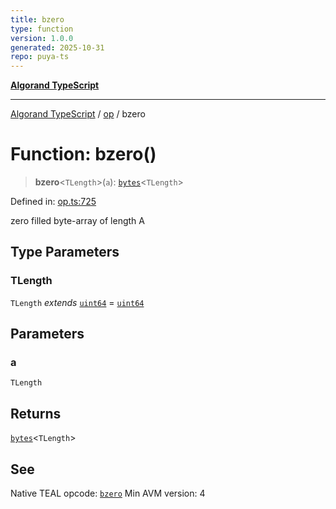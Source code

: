 ```yaml
---
title: bzero
type: function
version: 1.0.0
generated: 2025-10-31
repo: puya-ts
---
```

[**Algorand TypeScript**](../../README.md)

***

[Algorand TypeScript](../../modules.md) / [op](../README.md) / bzero

# Function: bzero()

> **bzero**\<`TLength`\>(`a`): [`bytes`](../../index/type-aliases/bytes.md)\<`TLength`\>

Defined in: [op.ts:725](https://github.com/algorandfoundation/puya-ts/blob/main/packages/algo-ts/src/op.ts#L725)

zero filled byte-array of length A

## Type Parameters

### TLength

`TLength` *extends* [`uint64`](../../index/type-aliases/uint64.md) = [`uint64`](../../index/type-aliases/uint64.md)

## Parameters

### a

`TLength`

## Returns

[`bytes`](../../index/type-aliases/bytes.md)\<`TLength`\>

## See

Native TEAL opcode: [`bzero`](https://dev.algorand.co/reference/algorand-teal/opcodes#bzero)
Min AVM version: 4
